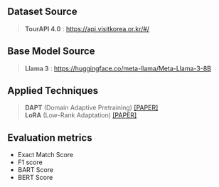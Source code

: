 
## Dataset Source
> **TourAPI 4.0** : https://api.visitkorea.or.kr/#/

## Base Model Source
> **Llama 3** : https://huggingface.co/meta-llama/Meta-Llama-3-8B

## Applied Techniques
> **DAPT** (Domain Adaptive Pretraining) [[PAPER]](https://aclanthology.org/2020.acl-main.740/)  
> **LoRA** (Low-Rank Adaptation) [[PAPER]](https://arxiv.org/abs/2106.09685)   

## Evaluation metrics
- Exact Match Score
- F1 score
- BART Score
- BERT Score

